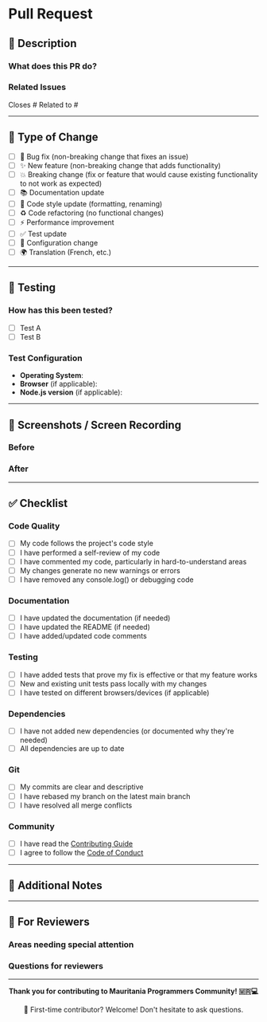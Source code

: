 # Pull Request

## 📝 Description

<!-- Provide a clear and concise description of your changes -->

### What does this PR do?

<!-- Explain what changes you've made and why -->

### Related Issues

<!-- Link related issues using #issue_number -->
Closes #
Related to #

---

## 🔄 Type of Change

<!-- Mark the relevant option with an 'x' -->

- [ ] 🐛 Bug fix (non-breaking change that fixes an issue)
- [ ] ✨ New feature (non-breaking change that adds functionality)
- [ ] 💥 Breaking change (fix or feature that would cause existing functionality to not work as expected)
- [ ] 📚 Documentation update
- [ ] 🎨 Code style update (formatting, renaming)
- [ ] ♻️ Code refactoring (no functional changes)
- [ ] ⚡ Performance improvement
- [ ] ✅ Test update
- [ ] 🔧 Configuration change
- [ ] 🌍 Translation (French, etc.)

---

## 🧪 Testing

### How has this been tested?

<!-- Describe the tests you ran to verify your changes -->

- [ ] Test A
- [ ] Test B

### Test Configuration

<!-- If relevant, provide your test configuration -->

- **Operating System**:
- **Browser** (if applicable):
- **Node.js version** (if applicable):

---

## 📸 Screenshots / Screen Recording

<!-- If your changes affect the UI, please add screenshots or recordings -->

### Before

<!-- Screenshot of the old behavior -->

### After

<!-- Screenshot of the new behavior -->

---

## ✅ Checklist

<!-- Mark completed items with an 'x' -->

### Code Quality

- [ ] My code follows the project's code style
- [ ] I have performed a self-review of my code
- [ ] I have commented my code, particularly in hard-to-understand areas
- [ ] My changes generate no new warnings or errors
- [ ] I have removed any console.log() or debugging code

### Documentation

- [ ] I have updated the documentation (if needed)
- [ ] I have updated the README (if needed)
- [ ] I have added/updated code comments

### Testing

- [ ] I have added tests that prove my fix is effective or that my feature works
- [ ] New and existing unit tests pass locally with my changes
- [ ] I have tested on different browsers/devices (if applicable)

### Dependencies

- [ ] I have not added new dependencies (or documented why they're needed)
- [ ] All dependencies are up to date

### Git

- [ ] My commits are clear and descriptive
- [ ] I have rebased my branch on the latest main branch
- [ ] I have resolved all merge conflicts

### Community

- [ ] I have read the [Contributing Guide](../CONTRIBUTING.md)
- [ ] I agree to follow the [Code of Conduct](../CODE_OF_CONDUCT.md)

---

## 💭 Additional Notes

<!-- Add any additional context, concerns, or questions for reviewers -->

---

## 🙋 For Reviewers

<!-- Help reviewers focus on what's most important -->

### Areas needing special attention


### Questions for reviewers


---

<div align="center">

**Thank you for contributing to Mauritania Programmers Community! 🇲🇷💻**

🌟 First-time contributor? Welcome! Don't hesitate to ask questions.

</div>
